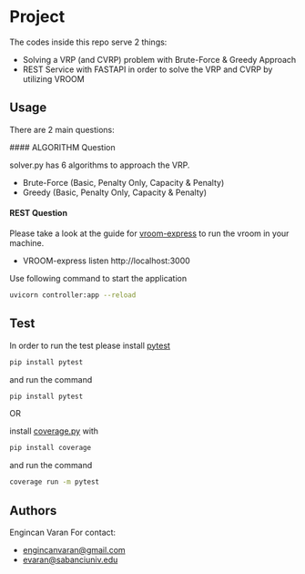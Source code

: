 # Project

The codes inside this repo serve 2 things:
- Solving a VRP (and CVRP) problem with Brute-Force & Greedy Approach
- REST Service with FASTAPI in order to solve the VRP and CVRP by utilizing VROOM

## Usage

There are 2 main questions:

#### ALGORITHM Question

solver.py has 6 algorithms to approach the VRP.
- Brute-Force (Basic, Penalty Only, Capacity & Penalty)
- Greedy (Basic, Penalty Only, Capacity & Penalty)

#### REST Question
Please take a look at the guide for [vroom-express](https://github.com/VROOM-Project/vroom-express) to run the vroom in your machine.
- VROOM-express listen http://localhost:3000

Use following command to start the application
```bash
uvicorn controller:app --reload 
```

## Test
In order to run the test please install [pytest](https://docs.pytest.org/en/6.2.x/)
```bash
pip install pytest
```
and run the command
```bash
pip install pytest
```

OR

install [coverage.py](https://coverage.readthedocs.io/en/6.2/) with
```bash
pip install coverage
```
and run the command
```bash
coverage run -m pytest
```

## Authors
Engincan Varan 
For contact:
- engincanvaran@gmail.com
- evaran@sabanciuniv.edu